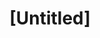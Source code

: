 ---
pid: CH154
title: "[Untitled]"
location_transcription: Midtown Village Area
zipcode: '19107'
outside_phl: 
neighborhood: Washington Square West,Avenue of The Arts,Midtown Village,Chinatown
age: '64'
age_range: 60-69
instagram: 
image_file_name: CH_154.jpg
proposal_transcription: |-
  Monuments should depict/celebrate important historical events/people of Philadelphia.
  More monuments should have water & fountains.
  The purpose should be to commemorate/educate in uplifting manner.
topic: Figure,History,Philadelphia,Uplifting
topic_summary: 0, 0, 0, 0
type: Fountain,Conceptual,Image
keywords_other: 
credit: J. Saunders
image_labels: 
twitter: 
facebook: 
permalink: "/monuments/ch154/"
layout: item-page
---